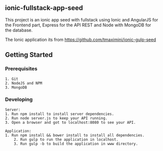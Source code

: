 ## ionic-fullstack-app-seed

This project is an ionic app seed with fullstack using Ionic and AngularJS for the Frontend part, Express for the API REST and Node with MongoDB for the database.

The Ionic application its from https://github.com/tmaximini/ionic-gulp-seed
## Getting Started

### Prerequisites

	1. Git
  	2. NodeJS and NPM
  	3. MongoDB

### Developing

	Server:
	1. Run npm install to install server dependencies.
  	2. Run node server.js to keep your API running.
  	3. Open a browser and got to localhost:8080 to see your API.

	Application:
	1. Run npm install && bower install to install all dependencies.
		2. Run gulp to run the application in localhost.
		3. Run gulp -b to build the application in www directory.

